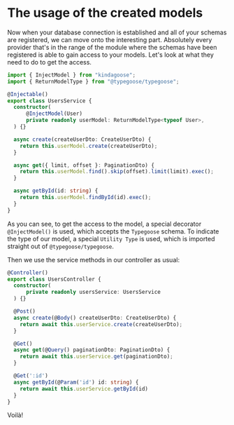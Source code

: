 # The usage of the created models

Now when your database connection is established and all of your schemas are registered, we can move onto the interesting part.
Absolutely every provider that's in the range of the module where the schemas have been registered is able to gain access to your models. Let's look at what they need to do to get the access.

```typescript
import { InjectModel } from "kindagoose";
import { ReturnModelType } from "@typegoose/typegoose";

@Injectable()
export class UsersService {
  constructor(
      @InjectModel(User)
      private readonly userModel: ReturnModelType<typeof User>,
  ) {}

  async create(createUserDto: CreateUserDto) {
    return this.userModel.create(createUserDto);
  }

  async get({ limit, offset }: PaginationDto) {
    return this.userModel.find().skip(offset).limit(limit).exec();
  }

  async getById(id: string) {
    return this.userModel.findById(id).exec();
  }
}
```

As you can see, to get the access to the model, a special decorator `@InjectModel()` is used, which accepts the `Typegoose` schema. To indicate the type of our model, a special `Utility Type` is used, which is imported straight out of `@typegoose/typegoose`.

Then we use the service methods in our controller as usual:

```typescript
@Controller()
export class UsersController {
  constructor(
      private readonly usersService: UsersService
  ) {}

  @Post()
  async create(@Body() createUserDto: CreateUserDto) {
    return await this.userService.create(createUserDto);
  }

  @Get()
  async get(@Query() paginationDto: PaginationDto) {
    return await this.userService.get(paginationDto);
  }

  @Get(':id')
  async getById(@Param('id') id: string) {
    return await this.userService.getById(id)
  }
}
```

Voilà!
